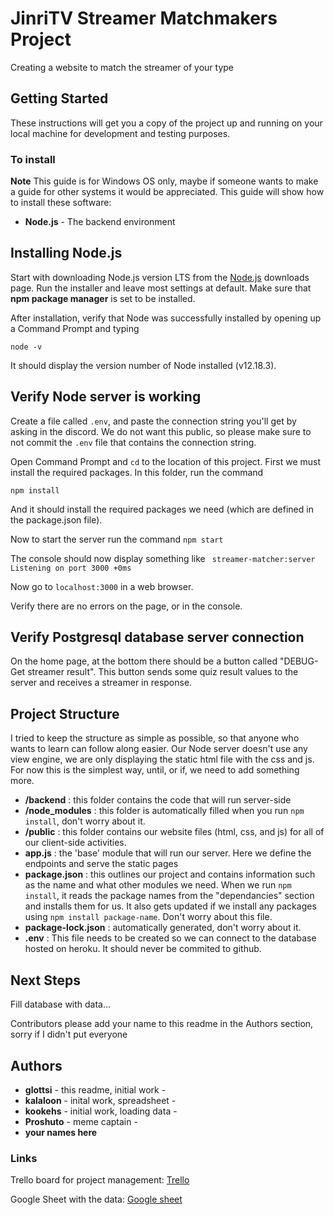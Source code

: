 # JinriTV Streamer Matchmakers Project
Creating a website to match the streamer of your type

## Getting Started

These instructions will get you a copy of the project up and running on your local machine for development and testing purposes.

### To install

**Note** This guide is for Windows OS only, maybe if someone wants to make a guide for other systems it would be appreciated.
This guide will show how to install these software:

* **Node.js** - The backend environment 

## Installing Node.js

Start with downloading Node.js version LTS from the [Node.js](https://nodejs.org/en/) downloads page. Run the installer and leave most settings at default. Make sure that **npm package manager** is set to be installed.

After installation, verify that Node was successfully installed by opening up a Command Prompt and typing

```node -v```

It should display the version number of Node installed (v12.18.3).

## Verify Node server is working

Create a file called `.env`, and paste the connection string you'll get by asking in the discord. We do not want this public, so please make sure to not commit the `.env` file that contains the connection string.

Open Command Prompt and `cd` to the location of this project. First we must install the required packages. In this folder, run the command 

`npm install`

And it should install the required packages we need (which are defined in the package.json file).

Now to start the server run the command `npm start`

The console should now display something like 
```  streamer-matcher:server Listening on port 3000 +0ms ```

Now go to `localhost:3000` in a web browser. 

Verify there are no errors on the page, or in the console.

## Verify Postgresql database server connection

On the home page, at the bottom there should be a button called "DEBUG-Get streamer result". This button sends some quiz result values to the server and receives a streamer in response.

## Project Structure
I tried to keep the structure as simple as possible, so that anyone who wants to learn can follow along easier. Our Node server doesn't use any view engine, we are only displaying the static html file with the css and js. For now this is the simplest way, until, or if, we need to add something more.

* **/backend** : this folder contains the code that will run server-side
* **/node_modules** : this folder is automatically filled when you run `npm install`, don't worry about it.
* **/public** : this folder contains our website files (html, css, and js) for all of our client-side activities. 
* **app.js** : the 'base' module that will run our server. Here we define the endpoints and serve the static pages
* **package.json** : this outlines our project and contains information such as the name and what other modules we need. When we run `npm install`, it reads the package names from the "dependancies" section and installs them for us. It also gets updated if we install any packages using `npm install package-name`. Don't worry about this file.
* **package-lock.json** : automatically generated, don't worry about it.
* **.env** : This file needs to be created so we can connect to the database hosted on heroku. It should never be commited to github. 

## Next Steps

Fill database with data...

Contributors please add your name to this readme in the Authors section, sorry if I didn't put everyone

## Authors

* **glottsi** - this readme, initial work - 
* **kalaloon** - inital work, spreadsheet -
* **kookehs** - initial work, loading data -
* **Proshuto** - meme captain -
* **your names here**

### Links
Trello board for project management: [Trello](https://trello.com/b/026o2aq4/jinri-co-project-2-streammatch)

Google Sheet with the data: [Google sheet](https://docs.google.com/spreadsheets/d/1yQ7YzuM5FhFB13ChTz77W2VyhzYJnjtqMBAEOwJrebI)

